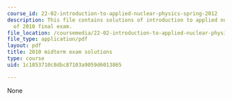 ```yaml
---
course_id: 22-02-introduction-to-applied-nuclear-physics-spring-2012
description: This file contains solutions of introduction to applied nuclear physics
  of 2010 final exam.
file_location: /coursemedia/22-02-introduction-to-applied-nuclear-physics-spring-2012/1c1853710c8dbc87103a9059d6013865_MIT22_02S12_final_2010sol.pdf
file_type: application/pdf
layout: pdf
title: 2010 midterm exam solutions
type: course
uid: 1c1853710c8dbc87103a9059d6013865

---
```

None